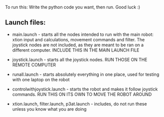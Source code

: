 To run this:
Write the python code you want, then run. Good luck :)

Launch files:
-------------
* main.launch - starts all the nodes intended to run with the main robot: xtion input and calculations, movement commands and filter. The joystick nodes are not included, as they are meant to be ran on a different computer. INCLUDE THIS IN THE MAIN LAUNCH FILE  
* joystick.launch - starts all the joystick nodes. RUN THOSE ON THE REMOTE COMPUTER  
* runall.launch - starts absolutely everything in one place, used for testing with one laptop on the robot 
* controlwithjoystick.launch - starts the robot and makes it follow joystick commands. RUN THIS ON ITS OWN TO MOVE THE ROBOT AROUND  


* xtion.launch, filter.launch, p3at.launch - includes, do not run these unless you know what you are doing

